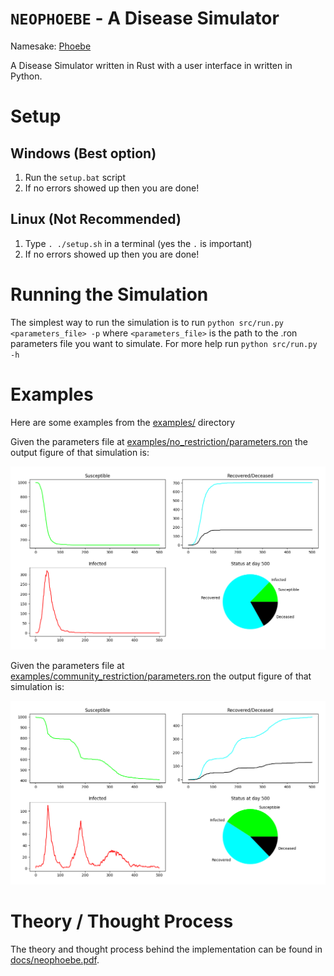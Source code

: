 # `NEOPHOEBE` - A Disease Simulator
Namesake: [Phoebe](https://en.wikipedia.org/wiki/Phoebe_(Titaness))

A Disease Simulator written in Rust with a user interface in written in Python.

# Setup

## Windows (Best option)
1. Run the `setup.bat` script
2. If no errors showed up then you are done!

## Linux (Not Recommended)
1. Type `. ./setup.sh` in a terminal (yes the `.` is important)
2. If no errors showed up then you are done!

# Running the Simulation
The simplest way to run the simulation is to run `python src/run.py <parameters_file> -p` where `<parameters_file>` is the path to the .ron parameters file you want to simulate. For more help run `python src/run.py -h`

# Examples
Here are some examples from the [examples/](/examples/) directory

Given the parameters file at [examples/no_restriction/parameters.ron](/examples/no_restriction/parameters.ron) the output figure of that simulation is:

![Output figure of an example simulation](/examples/no_restriction/figure.png)

Given the parameters file at [examples/community_restriction/parameters.ron](/examples/community_restriction/parameters.ron) the output figure of that simulation is:

![Output figure of an example simulation](/examples/community_restriction/figure.png)

# Theory / Thought Process
The theory and thought process behind the implementation can be found in [docs/neophoebe.pdf](/docs/neophoebe.pdf).